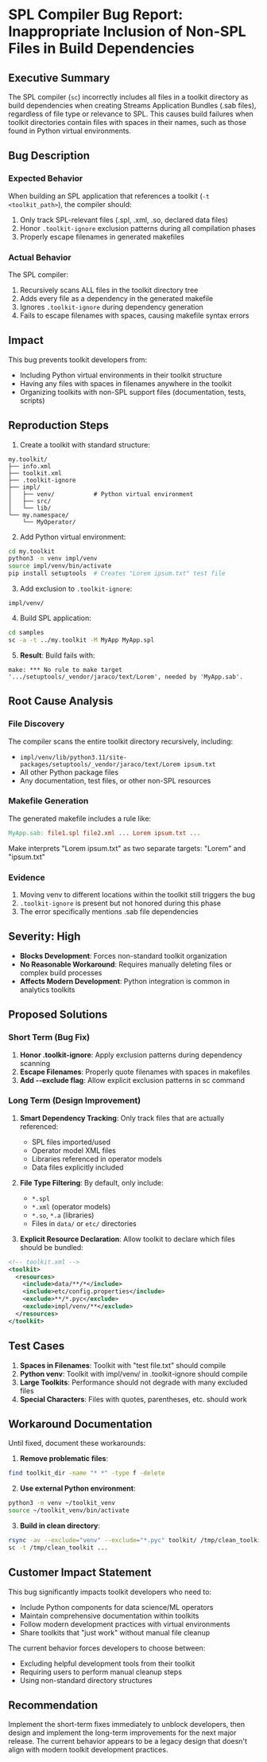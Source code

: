 # SPL Compiler Bug Report: Inappropriate Inclusion of Non-SPL Files in Build Dependencies

## Executive Summary

The SPL compiler (`sc`) incorrectly includes all files in a toolkit directory as build dependencies when creating Streams Application Bundles (.sab files), regardless of file type or relevance to SPL. This causes build failures when toolkit directories contain files with spaces in their names, such as those found in Python virtual environments.

## Bug Description

### Expected Behavior
When building an SPL application that references a toolkit (`-t <toolkit_path>`), the compiler should:
1. Only track SPL-relevant files (.spl, .xml, .so, declared data files)
2. Honor `.toolkit-ignore` exclusion patterns during all compilation phases
3. Properly escape filenames in generated makefiles

### Actual Behavior
The SPL compiler:
1. Recursively scans ALL files in the toolkit directory tree
2. Adds every file as a dependency in the generated makefile
3. Ignores `.toolkit-ignore` during dependency generation
4. Fails to escape filenames with spaces, causing makefile syntax errors

## Impact

This bug prevents toolkit developers from:
- Including Python virtual environments in their toolkit structure
- Having any files with spaces in filenames anywhere in the toolkit
- Organizing toolkits with non-SPL support files (documentation, tests, scripts)

## Reproduction Steps

1. Create a toolkit with standard structure:
```
my.toolkit/
├── info.xml
├── toolkit.xml
├── .toolkit-ignore
├── impl/
│   ├── venv/           # Python virtual environment
│   ├── src/
│   └── lib/
└── my.namespace/
    └── MyOperator/
```

2. Add Python virtual environment:
```bash
cd my.toolkit
python3 -m venv impl/venv
source impl/venv/bin/activate
pip install setuptools  # Creates "Lorem ipsum.txt" test file
```

3. Add exclusion to `.toolkit-ignore`:
```
impl/venv/
```

4. Build SPL application:
```bash
cd samples
sc -a -t ../my.toolkit -M MyApp MyApp.spl
```

5. **Result**: Build fails with:
```
make: *** No rule to make target '.../setuptools/_vendor/jaraco/text/Lorem', needed by 'MyApp.sab'.
```

## Root Cause Analysis

### File Discovery
The compiler scans the entire toolkit directory recursively, including:
- `impl/venv/lib/python3.11/site-packages/setuptools/_vendor/jaraco/text/Lorem ipsum.txt`
- All other Python package files
- Any documentation, test files, or other non-SPL resources

### Makefile Generation
The generated makefile includes a rule like:
```makefile
MyApp.sab: file1.spl file2.xml ... Lorem ipsum.txt ...
```

Make interprets "Lorem ipsum.txt" as two separate targets: "Lorem" and "ipsum.txt"

### Evidence
1. Moving venv to different locations within the toolkit still triggers the bug
2. `.toolkit-ignore` is present but not honored during this phase
3. The error specifically mentions .sab file dependencies

## Severity: High

- **Blocks Development**: Forces non-standard toolkit organization
- **No Reasonable Workaround**: Requires manually deleting files or complex build processes
- **Affects Modern Development**: Python integration is common in analytics toolkits

## Proposed Solutions

### Short Term (Bug Fix)
1. **Honor .toolkit-ignore**: Apply exclusion patterns during dependency scanning
2. **Escape Filenames**: Properly quote filenames with spaces in makefiles
3. **Add --exclude flag**: Allow explicit exclusion patterns in sc command

### Long Term (Design Improvement)
1. **Smart Dependency Tracking**: Only track files that are actually referenced:
   - SPL files imported/used
   - Operator model XML files
   - Libraries referenced in operator models
   - Data files explicitly included
   
2. **File Type Filtering**: By default, only include:
   - `*.spl`
   - `*.xml` (operator models)
   - `*.so`, `*.a` (libraries)
   - Files in `data/` or `etc/` directories

3. **Explicit Resource Declaration**: Allow toolkit to declare which files should be bundled:
```xml
<!-- toolkit.xml -->
<toolkit>
  <resources>
    <include>data/**/*</include>
    <include>etc/config.properties</include>
    <exclude>**/*.pyc</exclude>
    <exclude>impl/venv/**</exclude>
  </resources>
</toolkit>
```

## Test Cases

1. **Spaces in Filenames**: Toolkit with "test file.txt" should compile
2. **Python venv**: Toolkit with impl/venv/ in .toolkit-ignore should compile
3. **Large Toolkits**: Performance should not degrade with many excluded files
4. **Special Characters**: Files with quotes, parentheses, etc. should work

## Workaround Documentation

Until fixed, document these workarounds:

1. **Remove problematic files**:
```bash
find toolkit_dir -name "* *" -type f -delete
```

2. **Use external Python environment**:
```bash
python3 -m venv ~/toolkit_venv
source ~/toolkit_venv/bin/activate
```

3. **Build in clean directory**:
```bash
rsync -av --exclude="venv" --exclude="*.pyc" toolkit/ /tmp/clean_toolkit/
sc -t /tmp/clean_toolkit ...
```

## Customer Impact Statement

This bug significantly impacts toolkit developers who need to:
- Include Python components for data science/ML operators
- Maintain comprehensive documentation within toolkits
- Follow modern development practices with virtual environments
- Share toolkits that "just work" without manual file cleanup

The current behavior forces developers to choose between:
- Excluding helpful development tools from their toolkit
- Requiring users to perform manual cleanup steps
- Using non-standard directory structures

## Recommendation

Implement the short-term fixes immediately to unblock developers, then design and implement the long-term improvements for the next major release. The current behavior appears to be a legacy design that doesn't align with modern toolkit development practices.